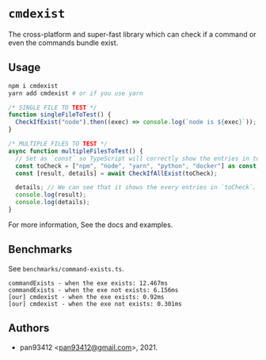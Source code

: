 # `cmdexist`

The cross-platform and super-fast library which can
check if a command or even the commands bundle exist.

## Usage

```bash
npm i cmdexist
yarn add cmdexist # or if you use yarn
```

```ts
/* SINGLE FILE TO TEST */
function singleFileToTest() {
  CheckIfExist("node").then((exec) => console.log(`node is ${exec}`));
}

/* MULTIPLE FILES TO TEST */
async function multipleFilesToTest() {
  // Set as `const` so TypeScript will correctly show the entries in toCheck array.
  const toCheck = ["npm", "node", "yarn", "python", "docker"] as const;
  const [result, details] = await CheckIfAllExist(toCheck);

  details; // We can see that it shows the every entries in `toCheck`.
  console.log(result);
  console.log(details);
}
```

For more information, See the docs and examples.

## Benchmarks

See `benchmarks/command-exists.ts`.

```plain
commandExists - when the exe exists: 12.467ms
commandExists - when the exe not exists: 6.156ms
[our] cmdexist - when the exe exists: 0.92ms
[our] cmdexist - when the exe not exists: 0.301ms
```

## Authors

- pan93412 \<<pan93412@gmail.com>\>, 2021.
